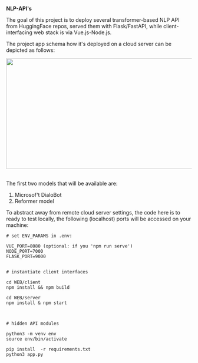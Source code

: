 

**NLP-API's**<br>

The goal of this project is to deploy several transformer-based NLP API from HuggingFace repos, served them with Flask/FastAPI, while client-interfacing web stack is via Vue.js-Node.js.

The project app schema how it's deployed on a cloud server can be depicted as follows:

<img src="https://i.ibb.co/WxS1XZF/Slide1.jpg" width="700" height="300"><br><br>

The first two models that will be available are:

1) Microsof't DialoBot
2) Reformer model


To abstract away from remote cloud server settings, the code here is to ready to test locally, the following (localhost) ports will be accessed on your machine:

```
# set ENV_PARAMS in .env:

VUE_PORT=8080 (optional: if you 'npm run serve')
NODE_PORT=7000
FLASK_PORT=9000
```

```

# instantiate client interfaces

cd WEB/client
npm install && npm build 

cd WEB/server
npm install & npm start



# hidden API modules

python3 -m venv env
source env/bin/activate

pip install  -r requirements.txt
python3 app.py
```




